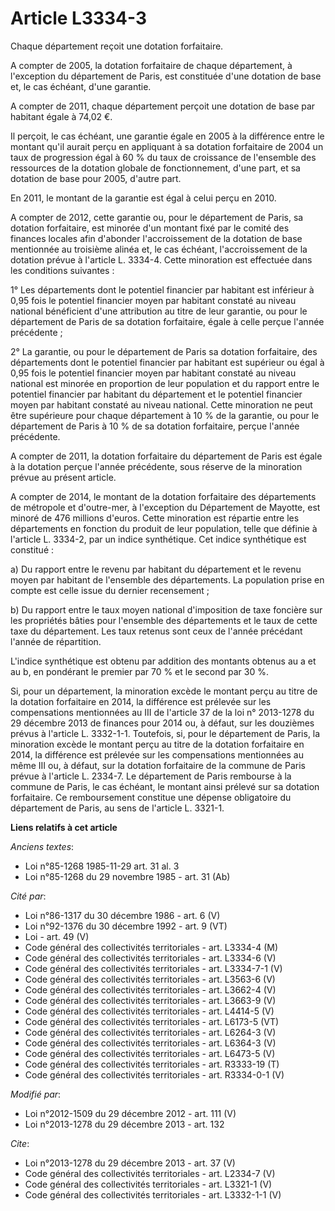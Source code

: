 # Article L3334-3

Chaque département reçoit une dotation forfaitaire. 

A compter de 2005, la dotation forfaitaire de chaque département, à l'exception du département de Paris, est constituée d'une
dotation de base et, le cas échéant, d'une garantie. 

A compter de 2011, chaque département perçoit une dotation de base par habitant égale à 74,02 €. 

Il perçoit, le cas échéant, une garantie égale en 2005 à la différence entre le montant qu'il aurait perçu en appliquant à sa
dotation forfaitaire de 2004 un taux de progression égal à 60 % du taux de croissance de l'ensemble des ressources de la
dotation globale de fonctionnement, d'une part, et sa dotation de base pour 2005, d'autre part. 

En 2011, le montant de la garantie est égal à celui perçu en 2010. 

A compter de 2012, cette garantie ou, pour le département de Paris, sa dotation forfaitaire, est minorée d'un montant fixé
par le comité des finances locales afin d'abonder l'accroissement de la dotation de base mentionnée au troisième alinéa et,
le cas échéant, l'accroissement de la dotation prévue à l'article L. 3334-4. Cette minoration est effectuée dans les
conditions suivantes : 

1° Les départements dont le potentiel financier par habitant est inférieur à 0,95 fois le potentiel financier moyen par
habitant constaté au niveau national bénéficient d'une attribution au titre de leur garantie, ou pour le département de Paris
de sa dotation forfaitaire, égale à celle perçue l'année précédente ; 

2° La garantie, ou pour le département de Paris sa dotation forfaitaire, des départements dont le potentiel financier par
habitant est supérieur ou égal à 0,95 fois le potentiel financier moyen par habitant constaté au niveau national est minorée
en proportion de leur population et du rapport entre le potentiel financier par habitant du département et le potentiel
financier moyen par habitant constaté au niveau national. Cette minoration ne peut être supérieure pour chaque département à
10 % de la garantie, ou pour le département de Paris à 10 % de sa dotation forfaitaire, perçue l'année précédente. 

A compter de 2011, la dotation forfaitaire du département de Paris est égale à la dotation perçue l'année précédente, sous
réserve de la minoration prévue au présent article. 

A compter de 2014, le montant de la dotation forfaitaire des départements de métropole et d'outre-mer, à l'exception du
Département de Mayotte, est minoré de 476 millions d'euros. Cette minoration est répartie entre les départements en fonction
du produit de leur population, telle que définie à l'article L. 3334-2, par un indice synthétique. Cet indice synthétique est
constitué : 

a) Du rapport entre le revenu par habitant du département et le revenu moyen par habitant de l'ensemble des départements. La
population prise en compte est celle issue du dernier recensement ; 

b) Du rapport entre le taux moyen national d'imposition de taxe foncière sur les propriétés bâties pour l'ensemble des
départements et le taux de cette taxe du département. Les taux retenus sont ceux de l'année précédant l'année de
répartition. 

L'indice synthétique est obtenu par addition des montants obtenus au a et au b, en pondérant le premier par 70 % et le second
par 30 %. 

Si, pour un département, la minoration excède le montant perçu au titre de la dotation forfaitaire en 2014, la différence est
prélevée sur les compensations mentionnées au III de l'article 37 de la loi n° 2013-1278 du 29 décembre 2013 de finances pour
2014 ou, à défaut, sur les douzièmes prévus à l'article L. 3332-1-1. Toutefois, si, pour le département de Paris, la
minoration excède le montant perçu au titre de la dotation forfaitaire en 2014, la différence est prélevée sur les
compensations mentionnées au même III ou, à défaut, sur la dotation forfaitaire de la commune de Paris prévue à l'article L.
2334-7. Le département de Paris rembourse à la commune de Paris, le cas échéant, le montant ainsi prélevé sur sa dotation
forfaitaire. Ce remboursement constitue une dépense obligatoire du département de Paris, au sens de l'article L. 3321-1.

**Liens relatifs à cet article**

_Anciens textes_:

  - Loi n°85-1268 1985-11-29 art. 31 al. 3
  - Loi n°85-1268 du 29 novembre 1985 - art. 31 (Ab)

_Cité par_:

  - Loi n°86-1317 du 30 décembre 1986 - art. 6 (V)
  - Loi n°92-1376 du 30 décembre 1992 - art. 9 (VT)
  - Loi - art. 49 (V)
  - Code général des collectivités territoriales - art. L3334-4 (M)
  - Code général des collectivités territoriales - art. L3334-6 (V)
  - Code général des collectivités territoriales - art. L3334-7-1 (V)
  - Code général des collectivités territoriales - art. L3563-6 (V)
  - Code général des collectivités territoriales - art. L3662-4 (V)
  - Code général des collectivités territoriales - art. L3663-9 (V)
  - Code général des collectivités territoriales - art. L4414-5 (V)
  - Code général des collectivités territoriales - art. L6173-5 (VT)
  - Code général des collectivités territoriales - art. L6264-3 (V)
  - Code général des collectivités territoriales - art. L6364-3 (V)
  - Code général des collectivités territoriales - art. L6473-5 (V)
  - Code général des collectivités territoriales - art. R3333-19 (T)
  - Code général des collectivités territoriales - art. R3334-0-1 (V)

_Modifié par_:

  - Loi n°2012-1509 du 29 décembre 2012 - art. 111 (V)
  - Loi n°2013-1278 du 29 décembre 2013 - art. 132

_Cite_:

  - Loi n°2013-1278 du 29 décembre 2013 - art. 37 (V)
  - Code général des collectivités territoriales - art. L2334-7 (V)
  - Code général des collectivités territoriales - art. L3321-1 (V)
  - Code général des collectivités territoriales - art. L3332-1-1 (V)

